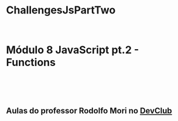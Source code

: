 # ChallengesJsPartTwo
<br>
<h1>Módulo 8 JavaScript pt.2 - Functions<h1>
<br>
<h2>Aulas do professor Rodolfo Mori no <a href="https://rodolfomori.com.br/devclub">DevClub</a></h2>
